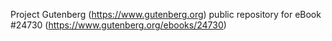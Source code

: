 Project Gutenberg (https://www.gutenberg.org) public repository for eBook #24730 (https://www.gutenberg.org/ebooks/24730)
